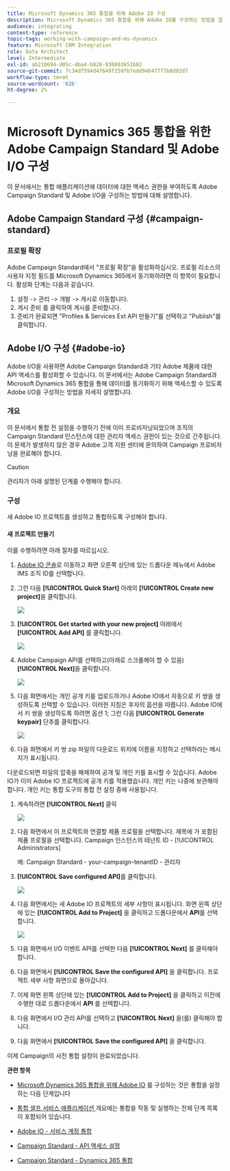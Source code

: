 ```yaml
---
title: Microsoft Dynamics 365 통합을 위해 Adobe IO 구성
description: Microsoft Dynamics 365 통합을 위해 Adobe IO를 구성하는 방법을 알아봅니다.
audience: integrating
content-type: reference
topic-tags: working-with-campaign-and-ms-dynamics
feature: Microsoft CRM Integration
role: Data Architect
level: Intermediate
exl-id: ab21b694-d05c-4ba4-b828-936803651b82
source-git-commit: 7c34df594d4f649f259fb7edd946477f7b8d92d7
workflow-type: tm+mt
source-wordcount: '626'
ht-degree: 2%

---
```


# Microsoft Dynamics 365 통합을 위한 Adobe Campaign Standard 및 Adobe I/O 구성

이 문서에서는 통합 애플리케이션에 데이터에 대한 액세스 권한을 부여하도록 Adobe Campaign Standard 및 Adobe I/O을 구성하는 방법에 대해 설명합니다.

## Adobe Campaign Standard 구성 {#campaign-standard}

### 프로필 확장

Adobe Campaign Standard에서 &quot;프로필 확장&quot;을 활성화하십시오.   프로필 리소스의 사용자 지정 필드를 Microsoft Dynamics 365에서 동기화하려면 이 항목이 필요합니다.   활성화 단계는 다음과 같습니다.

1. 설정 -> 관리 -> 개발 -> 게시로 이동합니다.
1. 게시 준비 를 클릭하여 게시를 준비합니다.
1. 준비가 완료되면 &quot;Profiles &amp; Services Ext API 만들기&quot;를 선택하고 &quot;Publish&quot;를 클릭합니다.

## Adobe I/O 구성 {#adobe-io}

Adobe I/O을 사용하면 Adobe Campaign Standard과 기타 Adobe 제품에 대한 API 액세스를 활성화할 수 있습니다.   이 문서에서는 Adobe Campaign Standard과 Microsoft Dynamics 365 통합을 통해 데이터를 동기화하기 위해 액세스할 수 있도록 Adobe I/O을 구성하는 방법을 자세히 설명합니다.

### 개요

이 문서에서 통합 전 설정을 수행하기 전에 이미 프로비저닝되었으며 조직의 Campaign Standard 인스턴스에 대한 관리자 액세스 권한이 있는 것으로 간주됩니다.  이 문제가 발생하지 않은 경우 Adobe 고객 지원 센터에 문의하여 Campaign 프로비저닝을 완료해야 합니다.

>[!CAUTION]
>
>관리자가 아래 설명된 단계를 수행해야 합니다.

### 구성

새 Adobe IO 프로젝트를 생성하고 통합하도록 구성해야 합니다.

#### 새 프로젝트 만들기

이를 수행하려면 아래 절차를 따르십시오.

1. [Adobe IO 콘솔](https://console.adobe.io/home#)로 이동하고 화면 오른쪽 상단에 있는 드롭다운 메뉴에서 Adobe IMS 조직 ID를 선택합니다.

1. 그런 다음 **[!UICONTROL Quick Start]** 아래의 **[!UICONTROL Create new project]**&#x200B;을 클릭합니다.

   ![](assets/adobeIO1.png)

1. **[!UICONTROL Get started with your new project]** 아래에서 **[!UICONTROL Add API]** 를 클릭합니다.

   ![](assets/adobeIO2.png)

1. Adobe Campaign API를 선택하고(아래로 스크롤해야 할 수 있음) **[!UICONTROL Next]**&#x200B;을 클릭합니다.

   ![](assets/adobeIO3.png)

1. 다음 화면에서는 개인 공개 키를 업로드하거나 Adobe IO에서 자동으로 키 쌍을 생성하도록 선택할 수 있습니다. 이러한 지침은 후자의 옵션을 따릅니다. Adobe IO에서 키 쌍을 생성하도록 하려면 옵션 1; 그런 다음 **[!UICONTROL Generate keypair]** 단추를 클릭합니다.

   ![](assets/adobeIO4.png)

1. 다음 화면에서 키 쌍 zip 파일의 다운로드 위치에 이름을 지정하고 선택하라는 메시지가 표시됩니다.

다운로드되면 파일의 압축을 해제하여 공개 및 개인 키를 표시할 수 있습니다. Adobe IO가 이미 Adobe IO 프로젝트에 공개 키를 적용했습니다. 개인 키는 나중에 보관해야 합니다. 개인 키는 통합 도구의 통합 전 설정 중에 사용됩니다.

1. 계속하려면 **[!UICONTROL Next]** 클릭

   ![](assets/adobeIO5.png)

1. 다음 화면에서 이 프로젝트와 연결할 제품 프로필을 선택합니다. 제목에 가 포함된 제품 프로필을 선택합니다. Campaign 인스턴스의 테넌트 ID - [!UICONTROL Administrators]

   예: Campaign Standard - your-campaign-tenantID - 관리자

1. **[!UICONTROL Save configured API]**&#x200B;를 클릭합니다.

   ![](assets/adobeIO6.png)

1. 다음 화면에서는 새 Adobe IO 프로젝트의 세부 사항이 표시됩니다. 화면 왼쪽 상단에 있는 **[!UICONTROL Add to Project]** 을 클릭하고 드롭다운에서 **API**&#x200B;를 선택합니다.

   ![](assets/adobeIO7.png)

1. 다음 화면에서 I/O 이벤트 API를 선택한 다음 **[!UICONTROL Next]** 를 클릭해야 합니다.

1. 다음 화면에서 **[!UICONTROL Save the configured API]** 을 클릭합니다.  프로젝트 세부 사항 화면으로 돌아갑니다.

1. 이제 화면 왼쪽 상단에 있는 **[!UICONTROL Add to Project]** 을 클릭하고 이전에 수행한 대로 드롭다운에서 **API** 를 선택합니다.

1. 다음 화면에서 I/O 관리 API를 선택하고 **[!UICONTROL Next]** 을(를) 클릭해야 합니다.

1. 다음 화면에서 **[!UICONTROL Save the configured API]** 을 클릭합니다.

이제 Campaign의 사전 통합 설정이 완료되었습니다.

**관련 항목**

* [Microsoft Dynamics 365 통합을 위해 Adobe IO](../../integrating/using/d365-acs-configure-adobe-io.md) 를 구성하는 것은 통합을 설정하는 다음 단계입니다
* [통합 셀프 서비스 애플리케이션 ](../../integrating/using/d365-acs-self-service-app-quick-start-guide.md) 개요에는 통합을 작동 및 실행하는 전체 단계 목록이 포함되어 있습니다.


* [Adobe IO - 서비스 계정 통합](https://www.adobe.io/authentication/auth-methods.html#!AdobeDocs/adobeio-auth/master/AuthenticationOverview/ServiceAccountIntegration.md)
* [Campaign Standard - API 액세스 설정](../../api/using/setting-up-api-access.md)
* [Campaign Standard - Dynamics 365 통합](../../integrating/using/d365-acs-configure-d365.md)

